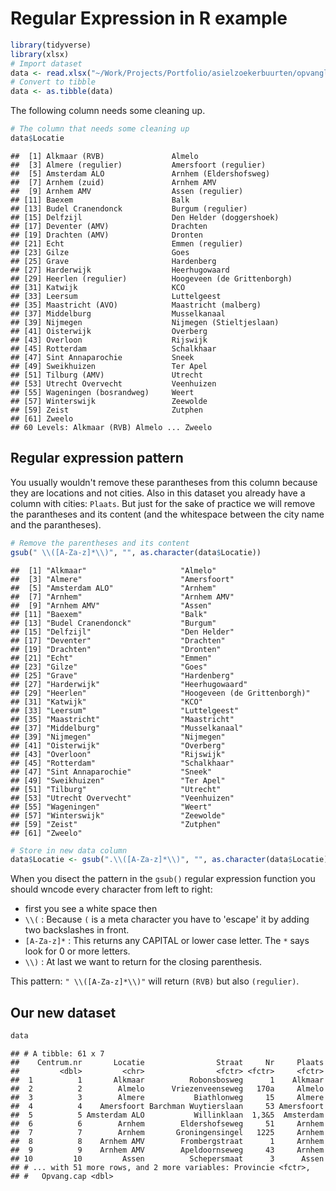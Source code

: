 Regular Expression in R example
================

``` r
library(tidyverse)
library(xlsx)
# Import dataset
data <- read.xlsx("~/Work/Projects/Portfolio/asielzoekerbuurten/opvanglocaties_azielzoekers.xlsx", sheetIndex = 1)
# Convert to tibble
data <- as.tibble(data)
```

The following column needs some cleaning up.

``` r
# The column that needs some cleaning up
data$Locatie
```

    ##  [1] Alkmaar (RVB)               Almelo                     
    ##  [3] Almere (regulier)           Amersfoort (regulier)      
    ##  [5] Amsterdam ALO               Arnhem (Eldershofsweg)     
    ##  [7] Arnhem (zuid)               Arnhem AMV                 
    ##  [9] Arnhem AMV                  Assen (regulier)           
    ## [11] Baexem                      Balk                       
    ## [13] Budel Cranendonck           Burgum (regulier)          
    ## [15] Delfzijl                    Den Helder (doggershoek)   
    ## [17] Deventer (AMV)              Drachten                   
    ## [19] Drachten (AMV)              Dronten                    
    ## [21] Echt                        Emmen (regulier)           
    ## [23] Gilze                       Goes                       
    ## [25] Grave                       Hardenberg                 
    ## [27] Harderwijk                  Heerhugowaard              
    ## [29] Heerlen (regulier)          Hoogeveen (de Grittenborgh)
    ## [31] Katwijk                     KCO                        
    ## [33] Leersum                     Luttelgeest                
    ## [35] Maastricht (AVO)            Maastricht (malberg)       
    ## [37] Middelburg                  Musselkanaal               
    ## [39] Nijmegen                    Nijmegen (Stieltjeslaan)   
    ## [41] Oisterwijk                  Overberg                   
    ## [43] Overloon                    Rijswijk                   
    ## [45] Rotterdam                   Schalkhaar                 
    ## [47] Sint Annaparochie           Sneek                      
    ## [49] Sweikhuizen                 Ter Apel                   
    ## [51] Tilburg (AMV)               Utrecht                    
    ## [53] Utrecht Overvecht           Veenhuizen                 
    ## [55] Wageningen (bosrandweg)     Weert                      
    ## [57] Winterswijk                 Zeewolde                   
    ## [59] Zeist                       Zutphen                    
    ## [61] Zweelo                     
    ## 60 Levels: Alkmaar (RVB) Almelo ... Zweelo

Regular expression pattern
--------------------------

You usually wouldn't remove these parantheses from this column because they are locations and not cities. Also in this dataset you already have a column with cities: `Plaats`. But just for the sake of practice we will remove the parantheses and its content (and the whitespace between the city name and the parantheses).

``` r
# Remove the parentheses and its content
gsub(" \\([A-Za-z]*\\)", "", as.character(data$Locatie))
```

    ##  [1] "Alkmaar"                     "Almelo"                     
    ##  [3] "Almere"                      "Amersfoort"                 
    ##  [5] "Amsterdam ALO"               "Arnhem"                     
    ##  [7] "Arnhem"                      "Arnhem AMV"                 
    ##  [9] "Arnhem AMV"                  "Assen"                      
    ## [11] "Baexem"                      "Balk"                       
    ## [13] "Budel Cranendonck"           "Burgum"                     
    ## [15] "Delfzijl"                    "Den Helder"                 
    ## [17] "Deventer"                    "Drachten"                   
    ## [19] "Drachten"                    "Dronten"                    
    ## [21] "Echt"                        "Emmen"                      
    ## [23] "Gilze"                       "Goes"                       
    ## [25] "Grave"                       "Hardenberg"                 
    ## [27] "Harderwijk"                  "Heerhugowaard"              
    ## [29] "Heerlen"                     "Hoogeveen (de Grittenborgh)"
    ## [31] "Katwijk"                     "KCO"                        
    ## [33] "Leersum"                     "Luttelgeest"                
    ## [35] "Maastricht"                  "Maastricht"                 
    ## [37] "Middelburg"                  "Musselkanaal"               
    ## [39] "Nijmegen"                    "Nijmegen"                   
    ## [41] "Oisterwijk"                  "Overberg"                   
    ## [43] "Overloon"                    "Rijswijk"                   
    ## [45] "Rotterdam"                   "Schalkhaar"                 
    ## [47] "Sint Annaparochie"           "Sneek"                      
    ## [49] "Sweikhuizen"                 "Ter Apel"                   
    ## [51] "Tilburg"                     "Utrecht"                    
    ## [53] "Utrecht Overvecht"           "Veenhuizen"                 
    ## [55] "Wageningen"                  "Weert"                      
    ## [57] "Winterswijk"                 "Zeewolde"                   
    ## [59] "Zeist"                       "Zutphen"                    
    ## [61] "Zweelo"

``` r
# Store in new data column
data$Locatie <- gsub(".\\([A-Za-z]*\\)", "", as.character(data$Locatie))
```

When you disect the pattern in the `gsub()` regular expression function you should wncode every character from left to right:

-   first you see a white space then
-   `\\(` : Because `(` is a meta character you have to 'escape' it by adding two backslashes in front.
-   `[A-Za-z]*` : This returns any CAPITAL or lower case letter. The `*` says look for 0 or more letters.
-   `\\)` : At last we want to return for the closing parenthesis.

This pattern: `" \\([A-Za-z]*\\)"` will return `(RVB)` but also `(regulier)`.

Our new dataset
---------------

``` r
data
```

    ## # A tibble: 61 x 7
    ##    Centrum.nr       Locatie                Straat     Nr     Plaats
    ##         <dbl>         <chr>                <fctr> <fctr>     <fctr>
    ##  1          1       Alkmaar          Robonsbosweg      1    Alkmaar
    ##  2          2        Almelo      Vriezenveenseweg   170a     Almelo
    ##  3          3        Almere           Biathlonweg     15     Almere
    ##  4          4    Amersfoort Barchman Wuytierslaan     53 Amersfoort
    ##  5          5 Amsterdam ALO           Willinklaan  1,3&5  Amsterdam
    ##  6          6        Arnhem        Eldershofseweg     51     Arnhem
    ##  7          7        Arnhem       Groningensingel   1225     Arnhem
    ##  8          8    Arnhem AMV        Frombergstraat      1     Arnhem
    ##  9          9    Arnhem AMV        Apeldoornseweg     43     Arnhem
    ## 10         10         Assen          Schepersmaat      3      Assen
    ## # ... with 51 more rows, and 2 more variables: Provincie <fctr>,
    ## #   Opvang.cap <dbl>

